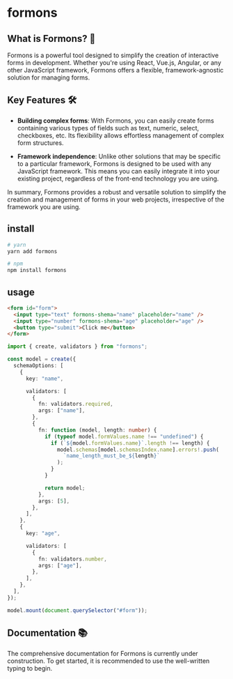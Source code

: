 # formons

## What is Formons? 📝

Formons is a powerful tool designed to simplify the creation of interactive forms in development. Whether you're using React, Vue.js, Angular, or any other JavaScript framework, Formons offers a flexible, framework-agnostic solution for managing forms.

## Key Features 🛠️

- **Building complex forms**: With Formons, you can easily create forms containing various types of fields such as text, numeric, select, checkboxes, etc. Its flexibility allows effortless management of complex form structures.

- **Framework independence**: Unlike other solutions that may be specific to a particular framework, Formons is designed to be used with any JavaScript framework. This means you can easily integrate it into your existing project, regardless of the front-end technology you are using.

In summary, Formons provides a robust and versatile solution to simplify the creation and management of forms in your web projects, irrespective of the framework you are using.

## install

```bash
# yarn
yarn add formons

# npm
npm install formons
```

## usage

```html
<form id="form">
  <input type="text" formons-shema="name" placeholder="name" />
  <input type="number" formons-shema="age" placeholder="age" />
  <button type="submit">Click me</button>
</form>
```

```ts
import { create, validators } from "formons";

const model = create({
  schemaOptions: [
    {
      key: "name",

      validators: [
        {
          fn: validators.required,
          args: ["name"],
        },
        {
          fn: function (model, length: number) {
            if (typeof model.formValues.name !== "undefined") {
              if (`${model.formValues.name}`.length !== length) {
                model.schemas[model.schemasIndex.name].errors!.push(
                  `name_length_must_be_${length}`
                );
              }
            }

            return model;
          },
          args: [5],
        },
      ],
    },
    {
      key: "age",

      validators: [
        {
          fn: validators.number,
          args: ["age"],
        },
      ],
    },
  ],
});

model.mount(document.querySelector("#form"));
```

## Documentation 📚

The comprehensive documentation for Formons is currently under construction. To get started, it is recommended to use the well-written typing to begin.
